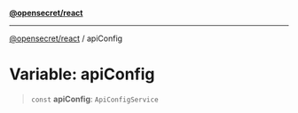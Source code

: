 [**@opensecret/react**](../README.md)

***

[@opensecret/react](../README.md) / apiConfig

# Variable: apiConfig

> `const` **apiConfig**: `ApiConfigService`
